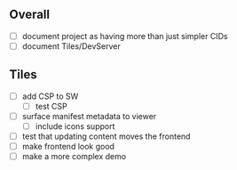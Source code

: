 
## Overall

- [ ] document project as having more than just simpler CIDs
- [ ] document Tiles/DevServer

## Tiles

- [ ] add CSP to SW
  - [ ] test CSP
- [ ] surface manifest metadata to viewer
  - [ ] include icons support
- [ ] test that updating content moves the frontend
- [ ] make frontend look good
- [ ] make a more complex demo
